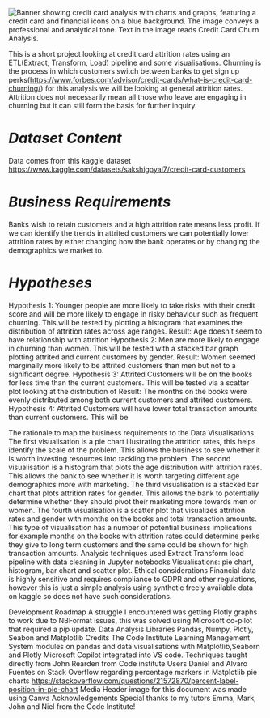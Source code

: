 ![Banner showing credit card analysis with charts and graphs, featuring a credit card and financial icons on a blue background. The image conveys a professional and analytical tone. Text in the image reads Credit Card Churn Analysis.](../Credit-card-churn-analysis/image/credit.png)

This is a short project looking at credit card attrition rates using an ETL(Extract, Transform, Load) pipeline and some visualisations. Churning is the process in which customers switch between banks to get sign up perks(https://www.forbes.com/advisor/credit-cards/what-is-credit-card-churning/) for this analysis we will be looking at general attrition rates. Attrition does not necessarily mean all those who leave are engaging in churning but it can still form the basis for further inquiry. 
# *Dataset Content*
Data comes from this kaggle dataset  https://www.kaggle.com/datasets/sakshigoyal7/credit-card-customers 
# *Business Requirements*
Banks wish to retain customers and a high attrition rate means less profit.
If we can identify the trends in attrited customers we can potentially lower attrition rates by either changing how the bank operates or by changing the demographics we market to. 
# *Hypotheses*
Hypothesis 1: Younger people are more likely to take risks with their credit score and will be more likely to engage in risky behaviour such as frequent churning. This will be tested by plotting a histogram that examines the distribution of attrition rates across age ranges. 
Result: Age doesn’t seem to have relationship with attrition
Hypothesis 2: Men are more likely to engage in churning than women. This will be tested with a stacked bar graph plotting attrited and current customers by gender. 
Result: Women seemed marginally more likely to be attrited customers than men but not to a significant degree.
Hypothesis 3:  Attrited Customers will be on the books for less time than the current customers. This will be tested via a scatter plot looking at the distribution of 
Result: The months on the books were evenly distributed among both current customers and attrited customers.
Hypothesis 4:  Attrited Customers will have lower total transaction amounts than current customers. This will be 


The rationale to map the business requirements to the Data Visualisations
The first visualisation is a pie chart illustrating the attrition rates, this helps identify the scale of the problem. This allows the business to see whether it is worth investing resources into tackling the problem. 
The second visualisation is a histogram that plots the age distribution with attrition rates. This allows the bank to see whether it is worth targeting different age demographics more with marketing. 
The third visualisation is a stacked bar chart that plots attrition rates for gender. This allows the bank to potentially determine whether they should pivot their marketing more towards men or women. 
The fourth visualisation is a scatter plot that visualizes attrition rates and gender with months on the books and total transaction amounts. This type of visualisation has a number of potential business implications for example months on the books with attrition rates could determine perks they give to long term customers and the same could be shown for high transaction amounts. 
Analysis techniques used
Extract Transform load pipeline with data cleaning in Jupyter notebooks
Visualisations: pie chart, histogram, bar chart and scatter plot. 
Ethical considerations
Financial data is highly sensitive and requires compliance to GDPR and other regulations, however this is just a simple analysis using synthetic freely available data on kaggle so does not have such considerations. 


Development Roadmap
A struggle I encountered was getting Plotly graphs to work due to NBFormat issues, this was solved using Microsoft co-pilot that required a pip update. 
 Data Analysis Libraries
Pandas, Numpy, Plotly, Seabon and Matplotlib
Credits
The Code Institute Learning Management System modules on pandas and data visualisations with Matplotlib,Seaborn and Plotly 
Microsoft Copilot integrated into VS code.
Techniques taught directly from John Rearden from Code institute 
Users Daniel and Alvaro Fuentes on Stack Overflow regarding percentage markers in Matplotlib pie charts https://stackoverflow.com/questions/21572870/percent-label-position-in-pie-chart 
Media
Header image for this document was made using Canva
Acknowledgements 
Special thanks to my tutors Emma, Mark, John and Niel from the Code Institute!
